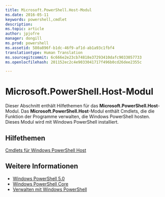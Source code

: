 ```yaml
---
title: Microsoft.PowerShell.Host-Modul
ms.date: 2016-05-11
keywords: powershell,cmdlet
description: 
ms.topic: article
author: jpjofre
manager: dongill
ms.prod: powershell
ms.assetid: 580a896f-b1dc-46f9-af1d-ab1a93c1fbf4
translationtype: Human Translation
ms.sourcegitcommit: 6c666e2e23cb74818e37293410dafc9033057733
ms.openlocfilehash: 201152ec2c4e9033041717f496b0cd26dee2355c

---
```


# Microsoft.PowerShell.Host-Modul
Dieser Abschnitt enthält Hilfethemen für das **Microsoft.PowerShell.Host**-Modul. Das **Microsoft.PowerShell.Host**-Modul enthält Cmdlets, die die Funktion der Programme verwalten, die Windows PowerShell hosten. Dieses Modul wird mit Windows PowerShell installiert.

## Hilfethemen
[Cmdlets für Windows PowerShell Host](http://go.microsoft.com/fwlink/?LinkID=245859)

## Weitere Informationen
- [Windows PowerShell 5.0](Windows-PowerShell-5.0.md)
- [Windows PowerShell Core](https://technet.microsoft.com/en-us/library/4b75f1e4-f327-48f3-92ab-bf5435094d41)
- [Verwalten mit Windows PowerShell](../../getting-started/fundamental/Scripting-with-Windows-PowerShell.md)




<!--HONumber=Oct16_HO3-->


